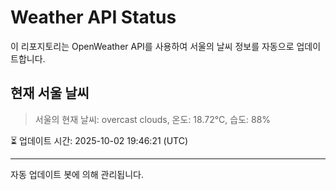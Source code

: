 
# Weather API Status

이 리포지토리는 OpenWeather API를 사용하여 서울의 날씨 정보를 자동으로 업데이트합니다.

## 현재 서울 날씨
> 서울의 현재 날씨: overcast clouds, 온도: 18.72°C, 습도: 88%

⏳ 업데이트 시간: 2025-10-02 19:46:21 (UTC)

---
자동 업데이트 봇에 의해 관리됩니다.
